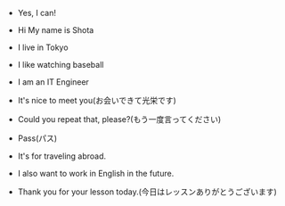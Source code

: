 - Yes, I can!

- Hi My name is Shota
- I live in Tokyo
- I like watching baseball
- I am an IT Engineer
- It's nice to meet you(お会いできて光栄です)

- Could you repeat that, please?(もう一度言ってください)
- Pass(パス)

- It's for traveling abroad.
- I also want to work in English in the future.

- Thank you for your lesson today.(今日はレッスンありがとうございます) 

